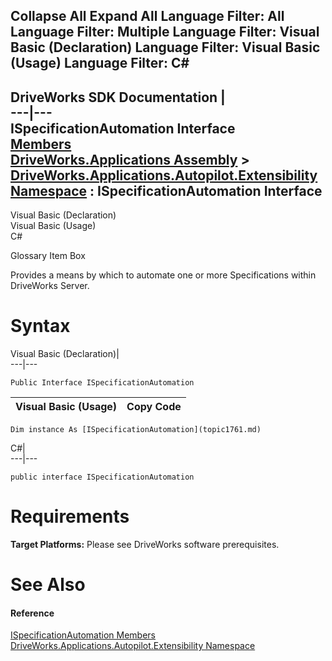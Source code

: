 Collapse All Expand All Language Filter: All  Language Filter: Multiple  Language Filter: Visual Basic (Declaration) Language Filter: Visual Basic (Usage) Language Filter: C#  
---  
DriveWorks SDK Documentation  |   
---|---  
ISpecificationAutomation Interface   
[Members](topic1762.md)   
[DriveWorks.Applications Assembly](topic13.md) > [DriveWorks.Applications.Autopilot.Extensibility Namespace](topic1633.md) : ISpecificationAutomation Interface  
---  
  
Visual Basic (Declaration)    
Visual Basic (Usage)    
C# 

Glossary Item Box

Provides a means by which to automate one or more Specifications within DriveWorks Server. 

# Syntax

Visual Basic (Declaration)|   
---|---  
      
    
    Public Interface ISpecificationAutomation   
  
Visual Basic (Usage)| Copy Code  
---|---  
      
    
    Dim instance As [ISpecificationAutomation](topic1761.md)  
  
C#|   
---|---  
      
    
    public interface ISpecificationAutomation   
  
# Requirements

**Target Platforms:** Please see DriveWorks software prerequisites.

# See Also

#### Reference

[ISpecificationAutomation Members](topic1762.md)   
[DriveWorks.Applications.Autopilot.Extensibility Namespace](topic1633.md)


